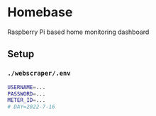 # Homebase

Raspberry Pi based home monitoring dashboard

## Setup

### `./webscraper/.env`

```bash
USERNAME=...
PASSWORD=...
METER_ID=...
# DAY=2022-7-16
```
